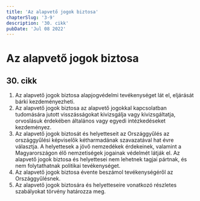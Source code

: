 ```yaml
---
title: 'Az alapvető jogok biztosa'
chapterSlug: '3-9'
description: '30. cikk'
pubDate: 'Jul 08 2022'
---
```


# Az alapvető jogok biztosa

## 30. cikk
1. Az alapvető jogok biztosa alapjogvédelmi tevékenységet lát el, eljárását bárki kezdeményezheti.
2. Az alapvető jogok biztosa az alapvető jogokkal kapcsolatban tudomására jutott visszásságokat kivizsgálja vagy kivizsgáltatja, orvoslásuk érdekében általános vagy egyedi intézkedéseket kezdeményez.
3. Az alapvető jogok biztosát és helyetteseit az Országgyűlés az országgyűlési képviselők kétharmadának szavazatával hat évre választja. A helyettesek a jövő nemzedékek érdekeinek, valamint a Magyarországon élő nemzetiségek jogainak védelmét látják el. Az alapvető jogok biztosa és helyettesei nem lehetnek tagjai pártnak, és nem folytathatnak politikai tevékenységet.
4. Az alapvető jogok biztosa évente beszámol tevékenységéről az Országgyűlésnek.
5. Az alapvető jogok biztosára és helyetteseire vonatkozó részletes szabályokat törvény határozza meg.
